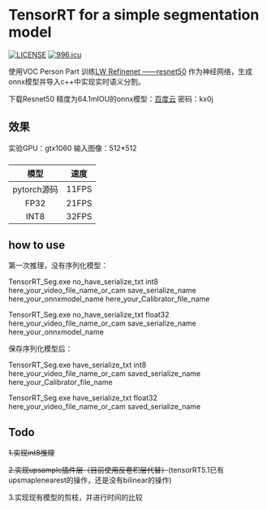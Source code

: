 TensorRT for a simple segmentation model
=======================================
[![LICENSE](https://img.shields.io/badge/license-NPL%20(The%20996%20Prohibited%20License)-blue.svg)](https://github.com/996icu/996.ICU/blob/master/LICENSE)  <a href="https://996.icu"><img src="https://img.shields.io/badge/link-996.icu-red.svg" alt="996.icu"></a>

使用VOC Person Part 训练[LW Refinenet ——resnet50](https://github.com/DrSleep/light-weight-refinenet) 作为神经网络，生成onnx模型并导入c++中实现实时语义分割。

下载Resnet50 精度为64.1mIOU的onnx模型：[百度云](https://pan.baidu.com/s/18oCAH1Eu2fNwbtsek7av1w) 密码：kx0j 

## 效果
实验GPU：gtx1060  输入图像：512*512

###
|模型|速度|
|:-----:|--------|
|pytorch源码|11FPS|
|FP32|21FPS|
|INT8|32FPS|

###

## how to use

第一次推理，没有序列化模型：


TensorRT_Seg.exe no_have_serialize_txt  int8  here_your_video_file_name_or_cam save_serialize_name here_your_onnxmodel_name here_your_Calibrator_file_name


TensorRT_Seg.exe no_have_serialize_txt  float32  here_your_video_file_name_or_cam save_serialize_name here_your_onnxmodel_name 


保存序列化模型后：


TensorRT_Seg.exe have_serialize_txt  int8  here_your_video_file_name_or_cam saved_serialize_name here_your_Calibrator_file_name


TensorRT_Seg.exe have_serialize_txt  float32  here_your_video_file_name_or_cam saved_serialize_name 


## Todo

~~1.实现int8推理~~

~~2.实现upsample插件层（目前使用反卷积层代替）~~(tensorRT5.1已有upsmaplenearest的操作，还是没有bilinear的操作)

3.实现现有模型的剪枝，并进行时间的比较


